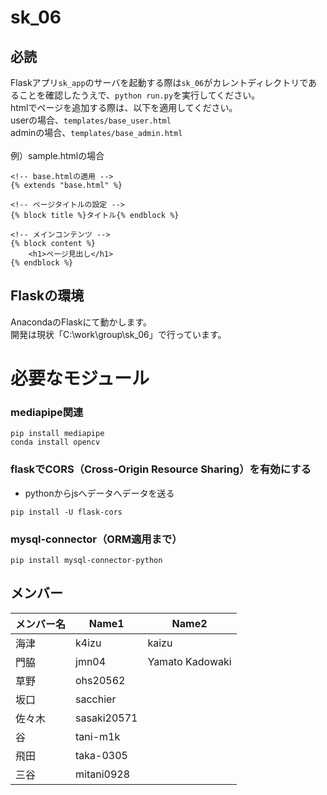 # sk_06

## 必読

Flaskアプリ`sk_app`のサーバを起動する際は`sk_06`がカレントディレクトリであることを確認したうえで、`python run.py`を実行してください。\
htmlでページを追加する際は、以下を適用してください。\
userの場合、`templates/base_user.html`\
adminの場合、`templates/base_admin.html`\
\
例）sample.htmlの場合
```
<!-- base.htmlの適用 -->
{% extends "base.html" %}

<!-- ページタイトルの設定 -->
{% block title %}タイトル{% endblock %}

<!-- メインコンテンツ -->
{% block content %}
    <h1>ページ見出し</h1>
{% endblock %}
```

## Flaskの環境
AnacondaのFlaskにて動かします。
\
開発は現状「C:\work\group\sk_06」で行っています。

# 必要なモジュール
### mediapipe関連
```
pip install mediapipe
conda install opencv
```
### flaskでCORS（Cross-Origin Resource Sharing）を有効にする
- pythonからjsへデータへデータを送る
 ```
pip install -U flask-cors
```
### mysql-connector（ORM適用まで）
```
pip install mysql-connector-python
```

## メンバー

| メンバー名 | Name1      | Name2        |
| ----- | ---------- | ------------ |
| 海津     | k4izu | kaizu  |
| 門脇    | jmn04 | Yamato Kadowaki  |
| 草野 | ohs20562 |  |
| 坂口    | sacchier |              |
| 佐々木    | sasaki20571 |  |
| 谷    | tani-m1k |  |
| 飛田    | taka-0305  |  |
| 三谷    | mitani0928 |  |
